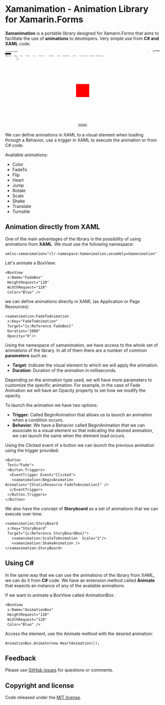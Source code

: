 # Xamanimation - Animation Library for Xamarin.Forms

**Xamanimation** is a portable library designed for Xamarin.Forms that aims to facilitate the use of **animations** to developers. Very simple use from **C# and XAML** code.

![](Media/xamanimation.gif)

We can define animations in XAML to a visual element when loading through a Behavior, use a trigger in XAML to execute the animation or  from C# code.


Available animations:

- Color
- FadeTo
- Flip
- Heart
- Jump
- Rotate
- Scale
- Shake
- Translate
- Turnstile

## Animation directly from XAML

One of the main advantages of the library is the possibility of using animations from **XAML**. We must use the following namespace:

    xmlns:xamanimation="clr-namespace:Xamanimation;assembly=Xamanimation"

Let's animate a BoxView:

    <BoxView
     x:Name="FadeBox"
     HeightRequest="120"
     WidthRequest="120"
     Color="Blue" />

we can define animations directly in XAML (as Application or Page Resources):

    <xamanimation:FadeToAnimation
     x:Key="FadeToAnimation"
     Target="{x:Reference FadeBox}"
     Duration="2000"
     Opacity="0"/>

Using the namespace of xamanimation, we have access to the whole set of animations of the library. In all of them there are a number of common **parameters** such as:

- **Target**: Indicate the visual element to which we will apply the animation.
- **Duration**: Duration of the animation in milliseconds.

Depending on the animation type used, we will have more parameters to customize the specific animation. For example, in the case of Fade Animation we will have an Opacity property to set how we modify the opacity.

To launch the animation we have two options:

- **Trigger**: Called BeginAnimation that allows us to launch an animation when a condition occurs.
- **Behavior**: We have a Behavior called BeginAnimation that we can associate to a visual element so that indicating the desired animation, we can launch the same when the element load occurs.

Using the Clicked event of a button we can launch the previous animation using the trigger provided:

    <Button 
     Text="Fade">
     <Button.Triggers>
      <EventTrigger Event="Clicked">
       <xamanimation:BeginAnimation
    Animation="{StaticResource FadeToAnimation}" />
      </EventTrigger>
     </Button.Triggers>
    </Button>

We also have the concept of **Storyboard** as a set of animations that we can execute over time:

    <xamanimation:StoryBoard
     x:Key="StoryBoard"
     Target="{x:Reference StoryBoardBox}">
       <xamanimation:ScaleToAnimation  Scale="2"/>
       <xamanimation:ShakeAnimation />
    </xamanimation:StoryBoard>

## Using C# 

In the same way that we can use the animations of the library from XAML, we can do it from **C#** code. We have an extension method called **Animate** that expects an instance of any of the available animations.

If we want to animate a BoxView called AnimationBox:

    <BoxView
     x:Name="AnimationBox"
     HeightRequest="120"
     WidthRequest="120"
     Color="Blue" />

Access the element, use the Animate method with the desired animation:

    AnimationBox.Animate(new HeartAnimation());


## Feedback

Please use [GitHub issues](https://github.com/jsuarezruiz/xamanimation/issues) for questions or comments.

## Copyright and license

Code released under the [MIT license](https://opensource.org/licenses/MIT).
